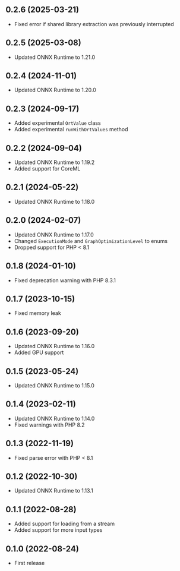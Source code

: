 ## 0.2.6 (2025-03-21)

- Fixed error if shared library extraction was previously interrupted

## 0.2.5 (2025-03-08)

- Updated ONNX Runtime to 1.21.0

## 0.2.4 (2024-11-01)

- Updated ONNX Runtime to 1.20.0

## 0.2.3 (2024-09-17)

- Added experimental `OrtValue` class
- Added experimental `runWithOrtValues` method

## 0.2.2 (2024-09-04)

- Updated ONNX Runtime to 1.19.2
- Added support for CoreML

## 0.2.1 (2024-05-22)

- Updated ONNX Runtime to 1.18.0

## 0.2.0 (2024-02-07)

- Updated ONNX Runtime to 1.17.0
- Changed `ExecutionMode` and `GraphOptimizationLevel` to enums
- Dropped support for PHP < 8.1

## 0.1.8 (2024-01-10)

- Fixed deprecation warning with PHP 8.3.1

## 0.1.7 (2023-10-15)

- Fixed memory leak

## 0.1.6 (2023-09-20)

- Updated ONNX Runtime to 1.16.0
- Added GPU support

## 0.1.5 (2023-05-24)

- Updated ONNX Runtime to 1.15.0

## 0.1.4 (2023-02-11)

- Updated ONNX Runtime to 1.14.0
- Fixed warnings with PHP 8.2

## 0.1.3 (2022-11-19)

- Fixed parse error with PHP < 8.1

## 0.1.2 (2022-10-30)

- Updated ONNX Runtime to 1.13.1

## 0.1.1 (2022-08-28)

- Added support for loading from a stream
- Added support for more input types

## 0.1.0 (2022-08-24)

- First release
